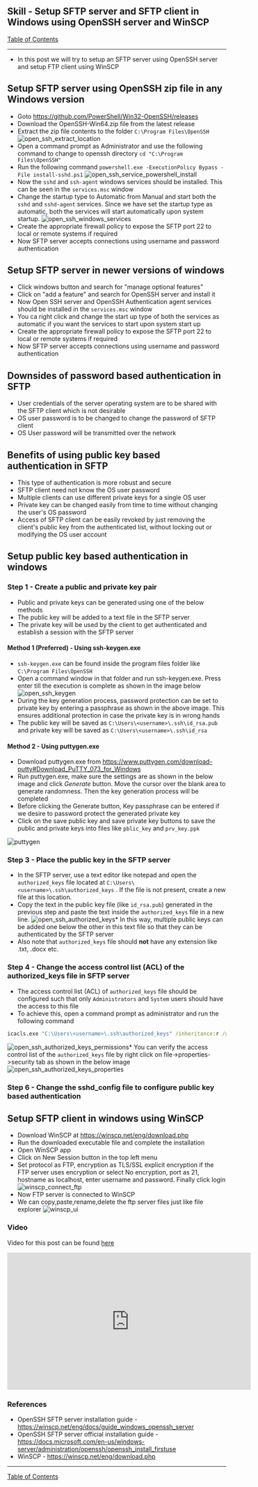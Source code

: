 ## Skill - Setup SFTP server and SFTP client in Windows using OpenSSH server and WinSCP

[Table of Contents](https://nagasudhir.blogspot.com/2020/04/taming-python-table-of-contents.html)

<hr/>

* In this post we will try to setup an SFTP server using OpenSSH server and setup FTP client using WinSCP

## Setup SFTP server using OpenSSH zip file in any Windows version 
* Goto https://github.com/PowerShell/Win32-OpenSSH/releases
* Download the OpenSSH-Win64.zip file from the latest release
* Extract the zip file contents to the folder `C:\Program Files\OpenSSH`
![open_ssh_extract_location](https://github.com/nagasudhirpulla/taming_python/raw/master/blog/skills/assets/img/open_ssh_extract_location.png)
* Open a command prompt as Administrator and use the following command to change to openssh directory 
`cd "C:\Program Files\OpenSSH"`
* Run  the following command
`powershell.exe -ExecutionPolicy Bypass -File install-sshd.ps1`
![open_ssh_service_powershell_install](https://github.com/nagasudhirpulla/taming_python/raw/master/blog/skills/assets/img/open_ssh_service_powershell_install.PNG)
* Now the `sshd` and `ssh-agent` windows services should be installed. This can be seen in the `services.msc` window
* Change the startup type to Automatic from Manual and start both the `sshd` and `sshd-agent` services. Since we have set the startup type as automatic, both the services will start automatically upon system startup.
![open_ssh_windows_services](https://github.com/nagasudhirpulla/taming_python/raw/master/blog/skills/assets/img/open_ssh_windows_services.png)
* Create the appropriate firewall policy to expose the SFTP port 22 to local or remote systems if required
* Now SFTP server accepts connections using username and password authentication

## Setup SFTP server in newer versions of windows
* Click windows button and search for "manage optional features"
* Click on "add a feature" and search for OpenSSH server and install it
* Now Open SSH server and OpenSSH Authentication agent services should be installed in the `services.msc` window
* You ca right click and change the start up type of both the services as automatic if you want the services to start upon system start up
* Create the appropriate firewall policy to expose the SFTP port 22 to local or remote systems if required
* Now SFTP server accepts connections using username and password authentication

## Downsides of password based authentication in SFTP
* User credentials of the server operating system are to be shared with the SFTP client which is not desirable
* OS user password is to be changed to change the password of SFTP client
* OS User password will be transmitted over the network

## Benefits of using public key based authentication in SFTP
* This type of authentication is more robust and secure
* SFTP client need not know the OS user password
* Multiple clients can use different private keys for a single OS user
* Private key can be changed easily from time to time without changing the user's OS password
* Access of SFTP client can be easily revoked by just removing the client's public key from the authenticated list, without locking out or modifying the OS user account

## Setup public key based authentication in windows
### Step 1 - Create a public and private key pair
* Public and private keys can be generated using one of the below methods
* The public key will be added to a text file in the SFTP server
* The private key will be used by the client to get authenticated and establish a session with the SFTP server  
#### Method 1 (Preferred) - Using ssh-keygen.exe
* `ssh-keygen.exe` can be found inside the program files folder like  `C:\Program Files\OpenSSH`
* Open a command window in that folder and run ssh-keygen.exe. Press enter till the execution is complete as shown in the image below
![open_ssh_keygen](https://github.com/nagasudhirpulla/taming_python/raw/master/blog/skills/assets/img/open_ssh_keygen.png)
* During the key generation process, password protection can be set to private key by entering a passphrase as shown in the above image. This ensures additional protection in case the private key is in wrong hands
* The public key will be saved as `C:\Users\<username>\.ssh\id_rsa.pub` and private key will be saved as `C:\Users\<username>\.ssh\id_rsa` 

#### Method 2 - Using puttygen.exe
* Download puttygen.exe from https://www.puttygen.com/download-putty#Download_PuTTY_073_for_Windows
* Run puttygen.exe, make sure the settings are as shown in the below image and click *Generate* button. Move the cursor over the blank area to generate randomness. Then the key generation process will be completed
* Before clicking the Generate button, Key passphrase can be entered if we desire to password protect the generated private key
* Click on the save public key and save private key buttons to save the public and private keys into files like `pblic_key` and `prv_key.ppk`

![puttygen](https://github.com/nagasudhirpulla/taming_python/raw/master/blog/skills/assets/img/puttygen.PNG)
### Step 3 - Place the public key in the SFTP server
* In the SFTP server, use a text editor like notepad and open the `authorized_keys` file located at `‪C:\Users\<username>\.ssh\authorized_keys` . If the file is not present, create a new file at this location.
* Copy the text in the public key file (like `id_rsa.pub`) generated in the previous step and paste the text inside the `authorized_keys` file in a new line.
![open_ssh_authorized_keys](https://github.com/nagasudhirpulla/taming_python/raw/master/blog/skills/assets/img/open_ssh_authorized_keys.png)* In this way, multiple public keys can be added one below the other in this text file so that they can be authenticated by the SFTP server
* Also note that `authorized_keys` file should **not** have any extension like .txt, .docx etc.

### Step 4 - Change the access control list (ACL) of the authorized_keys file in SFTP server
* The access control list (ACL) of `authorized_keys` file should be configured such that only `Administrators` and `System` users should have the access to this file
* To achieve this, open a command prompt as administrator and run the following command
```bat
icacls.exe "C:\Users\<username>\.ssh\authorized_keys" /inheritance:r /grant "Administrators:F" /grant "SYSTEM:F"
```
![open_ssh_authorized_keys_permissions](https://github.com/nagasudhirpulla/taming_python/raw/master/blog/skills/assets/img/open_ssh_authorized_keys_permissions.png)* You can verify the access control list of the `authorized_keys` file by right click on file->properties->security tab as shown in the below image
![open_ssh_authorized_keys_properties](https://github.com/nagasudhirpulla/taming_python/raw/master/blog/skills/assets/img/open_ssh_authorized_keys_properties.png)
### Step 6 - Change the sshd_config file to configure public key based authentication

## Setup SFTP client in windows using WinSCP
* Download WinSCP at https://winscp.net/eng/download.php
* Run the downloaded executable file and complete the installation
* Open WinSCP app
* Click on New Session button in the top left menu
* Set protocol as FTP, encryption as TLS/SSL explicit encryption if the FTP server uses encryption or select No encryption, port as 21, hostname as localhost, enter username and password. Finally click login
![winscp_connect_ftp](https://github.com/nagasudhirpulla/taming_python/raw/master/blog/skills/assets/img/winscp_connect_ftp.PNG)
* Now FTP server is connected to WinSCP
* We can copy,paste,rename,delete the ftp server files just like file explorer
![winscp_ui](https://github.com/nagasudhirpulla/taming_python/raw/master/blog/skills/assets/img/winscp_ui.PNG)
 
### Video
Video for this post can be found [here](https://youtu.be/6gHlAfviiPM)

<iframe width="560" height="315" src="https://www.youtube.com/embed/6gHlAfviiPM" title="YouTube video player" frameborder="0" allow="accelerometer; autoplay; clipboard-write; encrypted-media; gyroscope; picture-in-picture" allowfullscreen></iframe>

### References
* OpenSSH SFTP server installation guide - https://winscp.net/eng/docs/guide_windows_openssh_server
* OpenSSH SFTP server official installation guide - https://docs.microsoft.com/en-us/windows-server/administration/openssh/openssh_install_firstuse
* WinSCP - https://winscp.net/eng/download.php

<hr/>

[Table of Contents](https://nagasudhir.blogspot.com/2020/04/taming-python-table-of-contents.html)




<!--stackedit_data:
eyJoaXN0b3J5IjpbMTczNDAzNTU0MiwtMTYwMDc3Mjg0MCwtNj
E3Mzc3NTUxLDUzNDk5MjkzNCwtMTUyNjQ2Mjg1OSwtMTQ4MjIz
ODEwMywxMDUwNzMwNTkzLC04NTMwODM4LC0xNTI1NjI2MzAyLD
M4MTg4NTYzOSwyMTUwNTA5MTYsLTcyNDQzODk4OSwtMTg2ODQ2
MzIxMyw3Njg0MjgwMzcsLTE4ODMzNDcxOTQsMjEwMzY5ODc5MS
w2NDI0MjgyMjYsLTEyMDMzODcyLC0xMDA3MDUyNjQ3XX0=
-->